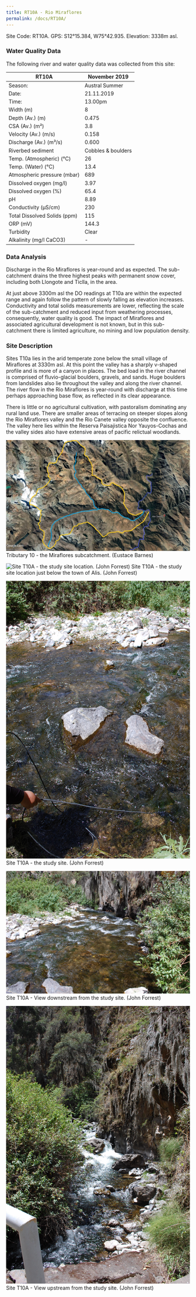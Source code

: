 ```yaml
---
title: RT10A - Rio Miraflores
permalink: /docs/RT10A/
---
```



Site Code: RT10A.  GPS: S12°15.384, W75°42.935. Elevation:
3338m asl.

### Water Quality Data

The following river and water quality data was collected from this site:

| RT10A                        | November 2019                 | 
|------------------------------|-------------------------------|
| Season:                      | Austral Summer                |
| Date:                        | 21.11.2019                    |
| Time:                        | 13.00pm                       |
| Width (m)                    | 8                             |
| Depth (Av.) (m)              | 0.475                         |
| CSA (Av.) (m²)               | 3.8                           |
| Velocity (Av.) (m/s)         | 0.158                         |
| Discharge (Av.) (m³/s)       | 0.600                         |
| Riverbed sediment            | Cobbles & boulders            |
| Temp. (Atmospheric) (°C)     | 26                            |
| Temp. (Water) (°C)           | 13.4                          |
| Atmospheric pressure (mbar)  | 689                           |
| Dissolved oxygen (mg/l)      | 3.97                          |
| Dissolved oxygen (%)         | 65.4                          |
| pH                           | 8.89                          |
| Conductivity (µS/cm)         | 230                           |
| Total Dissolved Solids (ppm) | 115                           |
| ORP (mV)                     | 144.3                         |
| Turbidity                    | Clear                         |
| Alkalinity (mg/l CaCO3)      |   -   |

### Data Analysis
Discharge in the Rio Miraflores is year-round and as expected. The sub-catchment drains the three highest peaks with permanent snow cover, including both Llongote and Ticlla, in the area. 

At just above 3300m asl the DO readings at T10a are within the expected range and again follow the pattern of slowly falling as elevation increases. Conductivity and total solids measurements are lower, reflecting the scale of the sub-catchment and reduced input from weathering processes, consequently, water quality is good. The impact of Miraflores and associated agricultural development is not known, but in this sub-catchment there is limited agriculture, no mining and low population density. 

### Site Description
Sites T10a lies in the arid temperate zone below the small village of Miraflores at 3330m asl. At this point the valley has a sharply v-shaped profile and is more of a canyon in places. The bed load in the river channel is comprised of fluvio-glacial boulders, gravels, and sands. Huge boulders from landslides also lie throughout the valley and along the river channel. The river flow in the Rio Miraflores is year-round with discharge at this time perhaps approaching base flow, as reflected in its clear appearance. 

There is little or no agricultural cultivation, with pastoralism dominating any rural land use. There are smaller areas of terracing on steeper slopes along the Rio Miraflores valley and the Rio Canete valley opposite the confluence. The valley here lies within the Reserva Paisajistica Nor Yauyos-Cochas and the valley sides also have extensive areas of pacific relictual woodlands. 


![Tributary T10 - the Miraflores subcatchment. (Eustace Barnes)](/assets/SiteDescriptions/T10/T10Mirafloressubcatchment.jpg)
Tributary 10 - the Miraflores subcatchment. (Eustace Barnes)


![Site T10A - the study site location. (John Forrest)](/assets/SiteDescriptions/T10/RT10AMirafloresvalley.jpg)
Site T10A - the study site location just below the town of Alis. (John Forrest)


![Site T10A - the study site. (John Forrest)](/assets/SiteDescriptions/T10/T10AStudysite.JPG)
Site T10A - the study site. (John Forrest)


![Site T10A - View downstream from the study site. (John Forrest)](/assets/SiteDescriptions/T10/T10AViewdownstream.JPG)
Site T10A - View downstream from the study site. (John Forrest)


![Site T10A - View upstream from the study site. (John Forrest)](/assets/SiteDescriptions/T10/T10AViewupstream.JPG)
Site T10A - View upstream from the study site. (John Forrest)
